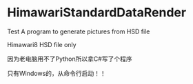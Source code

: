 # HimawariStandardDataRender
Test
A program to generate pictures from HSD file

Himawari8  HSD file only

因为老电脑用不了Python所以拿C#写了个程序

只有Windows的，从命令行启动！！
